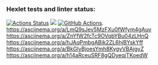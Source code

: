 ### Hexlet tests and linter status:
[![Actions Status](https://github.com/VladDB/java-project-lvl1/workflows/hexlet-check/badge.svg)](https://github.com/VladDB/java-project-lvl1/actions)
<a href="https://codeclimate.com/github/codeclimate/codeclimate/maintainability"><img src="https://api.codeclimate.com/v1/badges/a99a88d28ad37a79dbf6/maintainability" /></a>
[![GitHub Actions](https://github.com/VladDB/java-project-lvl1/actions/workflows/github-actions-demo.yml/badge.svg)](https://github.com/VladDB/java-project-lvl1/actions/workflows/github-actions-demo.yml).
https://asciinema.org/a/LmQ9sJev5MzFXu0fWfym4gAuv
https://asciinema.org/a/ZnYfW2fcTc9OVqbYBu04zLHnQ
https://asciinema.org/a/hJAqPmbgABik2ZL6hjBYskYff
https://asciinema.org/a/BkGlyBjoesYmh8KygvVBAjgyZ
https://asciinema.org/a/h14aRceuSRF8gQDyeqjTKoedW